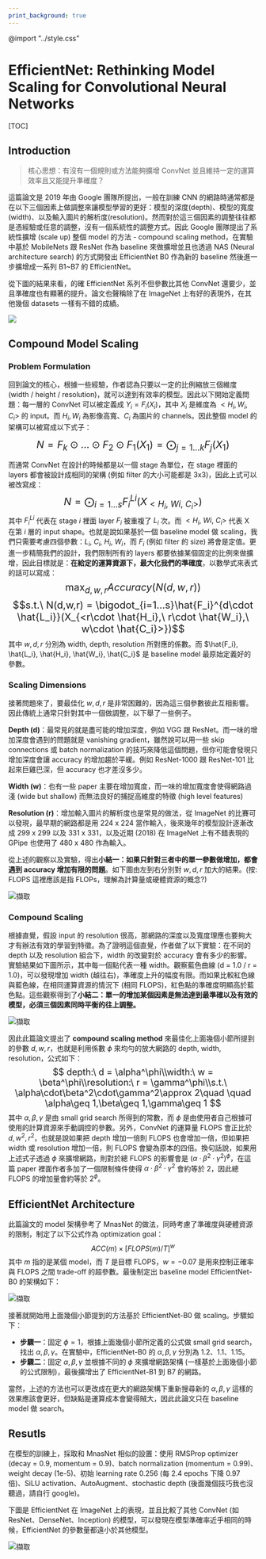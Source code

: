 ```yaml
---
print_background: true
---
```

@import "../style.css"

# EfficientNet: Rethinking Model Scaling for Convolutional Neural Networks

[TOC]

## Introduction
> 核心思想：有沒有一個規則或方法能夠擴增 ConvNet 並且維持一定的運算效率且又能提升準確度？

這篇論文是 2019 年由 Google 團隊所提出，一般在訓練 CNN 的網路時通常都是在以下三個因素上做調整來讓模型學習的更好：模型的深度(depth)、模型的寬度(width)、以及輸入圖片的解析度(resolution)。然而對於這三個因素的調整往往都是憑經驗或任意的調整，沒有一個系統性的調整方式。因此 Google 團隊提出了系統性擴增 (scale up) 整個 model 的方法 - compound scaling method，在實驗中基於 MobileNets 跟 ResNet 作為 baseline 來做擴增並且也透過 NAS (Neural architecture search) 的方式開發出 EfficientNet B0 作為新的 baseline 然後進一步擴增成一系列 B1~B7 的 EfficientNet。

從下圖的結果來看，的確 EfficientNet 系列不但參數比其他 ConvNet 還要少，並且準確度也有顯著的提升。論文也聲稱除了在 ImageNet 上有好的表現外，在其他幾個 datasets 一樣有不錯的成績。

![](https://i.imgur.com/CMnDneH.jpg)


## Compound Model Scaling
### Problem Formulation
回到論文的核心，根據一些經驗，作者認為只要以一定的比例縮放三個維度 (width / height / resolution)，就可以達到有效率的模型。因此以下開始定義問題：每一層的 ConvNet 可以被定義成 $Y_i = F_i(X_i)$，其中 $X_i$ 是維度為 $<H_i, W_i, C_i>$ 的 input。而 $H_i, W_i$ 為影像高寬、$C_i$ 為圖片的 channels。因此整個 model 的架構可以被寫成以下式子：

<span style="font-size:20px;">$$N = F_k\odot ...\odot F_2 \odot F_1(X_1) = \bigodot_{j=1...k}F_j(X_1)$$</span>

而通常 ConvNet 在設計的時候都是以一個 stage 為單位，在 stage 裡面的 layers 都會被設計成相同的架構 (例如 filter 的大小可能都是 3x3)，因此上式可以被改寫成：
<span style="font-size:20px;">$$N = \bigodot_{i = 1...s}F_i^{Li}(X_{<H_i,\ Wi,\ C_i>})$$</span>其中 $F_i^{Li}$ 代表在 stage $i$ 裡面 layer $F_i$ 被重複了 $L_i$ 次。而 $<H_i,\ Wi,\ C_i>$ 代表 X 在第 $i$ 層的 input shape。也就是說如果基於一個 baseline model 做 scaling，我們只需要考慮四個參數：$L_i,\ C_i,\ H_i,\ W_i$，而 $F_i$ (例如 filter 的 size) 將會是定值。更進一步精簡我們的設計，我們限制所有的 layers 都要依據某個固定的比例來做擴增，因此目標就是：**在給定的運算資源下，最大化我們的準確度**，以數學式來表式的話可以寫成：
<span style="font-size:20px;">$$\max_{d,w,r}Accuracy(N(d,w,r))$$$$s.t.\ N(d,w,r) = \bigodot_{i=1...s}\hat{F_i}^{d\cdot \hat{L_i}}(X_{<r\cdot \hat{H_i},\ r\cdot \hat{W_i},\ w\cdot \hat{C_i}>})$$</span>其中 $w, d, r$ 分別為 width, depth, resolution 所對應的係數。而 $\hat{F_i}, \hat{L_i}, \hat{H_i}, \hat{W_i}, \hat{C_i}$ 是 baseline model 最原始定義好的參數。

### Scaling Dimensions
接著問題來了，要最佳化 $w, d, r$ 是非常困難的，因為這三個參數彼此互相影響。因此傳統上通常只針對其中一個做調整，以下舉了一些例子。

**Depth (d)**：最常見的就是盡可能的增加深度，例如 VGG 跟 ResNet。而一味的增加深度會遇到的問題就是 vanishing gradient，雖然說可以用一些 skip connections 或 batch normalization 的技巧來降低這個問題，但你可能會發現只增加深度會讓 accuracy 的增加趨於平緩。例如 ResNet-1000 跟 ResNet-101 比起來巨雞巴深，但 accuracy 也才差沒多少。

**Width (w)**：也有一些 paper 主要在增加寬度，而一味的增加寬度會使得網路過淺 (wide but shallow) 而無法良好的捕捉高維度的特徵 (high level features)

**Resolution (r)**：增加輸入圖片的解析度也是常見的做法，從 ImageNet 的比賽可以發現，最早期的網路都是用 224 x 224 當作輸入，後來幾年的模型設計逐漸改成 299 x 299 以及 331 x 331，以及近期 (2018) 在 ImageNet 上有不錯表現的 GPipe 也使用了 480 x 480 作為輸入。

從上述的觀察以及實驗，得出**小結一：如果只針對三者中的單一參數做增加，都會遇到 accuracy 增加有限的問題**。如下圖由左到右分別對 $w, d, r$ 加大的結果。(按: FLOPS 這裡應該是指 FLOPs，理解為計算量或硬體資源的概念?)

![擷取](https://i.imgur.com/pUqE91P.jpg)

### Compound Scaling
根據直覺，假設 input 的 resolution 很高，那網路的深度以及寬度理應也要夠大才有辦法有效的學習到特徵。為了證明這個直覺，作者做了以下實驗：在不同的 depth 以及 resolution 組合下，width 的改變對於 accuracy 會有多少的影響。實驗結果如下圖所示，其中每一個點代表一種 width。觀察藍色曲線 (d = 1.0 / r = 1.0)，可以發現增加 width (越往右)，準確度上升的幅度有限。而如果比較紅色線與藍色線，在相同運算資源的情況下 (相同 FLOPS)，紅色點的準確度明顯高於藍色點。這些觀察得到了**小結二：單一的增加某個因素是無法達到最準確以及有效的模型，必須三個因素同時平衡的往上調整。**

![擷取](https://i.imgur.com/C4eJNJ0.jpg)

因此此篇論文提出了 **compound scaling method** 來最佳化上面幾個小節所提到的參數 $d,w,r$，也就是利用係數 $\phi$ 來均勻的放大網路的 depth, width, resolution，公式如下：
<span style="font-size:18px;">$$
depth:\ d = \alpha^\phi\\width:\ w = \beta^\phi\\resolution:\ r = \gamma^\phi\\s.t.\ \alpha\cdot\beta^2\cdot\gamma^2\approx 2\quad \quad \alpha\geq 1,\beta\geq 1,\gamma\geq 1
$$</span>其中 $\alpha,\beta,\gamma$ 是由 small grid search 所得到的常數，而 $\phi$ 是由使用者自己根據可使用的計算資源來手動調控的參數。另外，ConvNet 的運算量 FLOPS 會正比於 $d, w^2, r^2$，也就是說如果把 depth 增加一倍則 FLOPS 也會增加一倍，但如果把 width 或 resolution 增加一倍，則 FLOPS 會變為原本的四倍。換句話說，如果用上述式子透過 $\phi$ 來擴增網路，則對於總 FLOPS 的影響會是 $(\alpha\cdot\beta^2\cdot\gamma^2)^\phi$，在這篇 paper 裡面作者多加了一個限制條件使得 $\alpha\cdot\beta^2\cdot\gamma^2$ 會約等於 2，因此總 FLOPS 的增加量會約等於 $2^\phi$。

## EfficientNet Architecture
此篇論文的 model 架構參考了 MnasNet 的做法，同時考慮了準確度與硬體資源的限制，制定了以下公式作為 optimization goal：
$$ACC(m)\times [FLOPS(m)/T]^w$$其中 $m$ 指的是某個 model，而 $T$ 是目標 FLOPS，$w = -0.07$ 是用來控制正確率與 FLOPS 之間 trade-off 的超參數。最後制定出 baseline model EfficientNet-B0 的架構如下：

![擷取](https://i.imgur.com/25rDaOG.jpg)

接著就開始用上面幾個小節提到的方法基於 EfficientNet-B0 做 scaling。步驟如下：
- **步驟一**：固定 $\phi = 1$，根據上面幾個小節所定義的公式做 small grid search，找出 $\alpha, \beta, \gamma$。在實驗中，EfficientNet-B0 的 $\alpha, \beta, \gamma$ 分別為 1.2、1.1、1.15。
- **步驟二**：固定 $\alpha, \beta, \gamma$ 並根據不同的 $\phi$ 來擴增網路架構 (一樣基於上面幾個小節的公式限制)，最後擴增出了 EfficientNet-B1 到 B7 的網路。

當然，上述的方法也可以更改成在更大的網路架構下重新搜尋新的 $\alpha, \beta, \gamma$ 這樣的效果應該會更好，但缺點是運算成本會變得賊大，因此此論文只在 baseline model 做 search。

## Resutls
在模型的訓練上，採取和 MnasNet 相似的設置：使用 RMSProp optimizer (decay = 0.9, momentum = 0.9)、batch normalization (momentum = 0.99)、weight decay (1e-5)、初始 learning rate 0.256 (每 2.4 epochs 下降 0.97 倍)、SiLU activation、AutoAugment、stochastic depth (後面幾個技巧我也沒聽過，請自行 google)。


下圖是 EfficientNet 在 ImageNet 上的表現，並且比較了其他 ConvNet (如 ResNet、DenseNet、Inception) 的模型，可以發現在模型準確率近乎相同的時候，EfficientNet 的參數量都遠小於其他模型。

![擷取](https://i.imgur.com/B36jyFY.jpg)